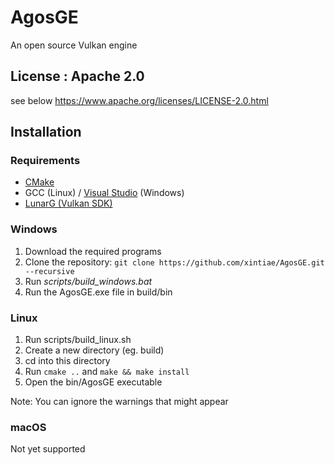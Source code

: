 # AgosGE
An open source Vulkan engine

## License : Apache 2.0
see below
https://www.apache.org/licenses/LICENSE-2.0.html

## Installation

### Requirements
- [CMake](https://cmake.org/download/)
- GCC (Linux) / [Visual Studio](https://visualstudio.microsoft.com/) (Windows)
- [LunarG (Vulkan SDK)](https://vulkan.lunarg.com/sdk/home)

### Windows
1. Download the required programs
2. Clone the repository: ```git clone https://github.com/xintiae/AgosGE.git --recursive```
3. Run *scripts/build_windows.bat*
4. Run the AgosGE.exe file in build/bin

### Linux
1. Run scripts/build_linux.sh
2. Create a new directory (eg. build)
3. cd into this directory
4. Run ```cmake ..``` and ```make && make install```
5. Open the bin/AgosGE executable

Note: You can ignore the warnings that might appear

### macOS
Not yet supported